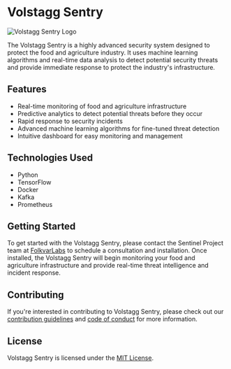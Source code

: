 # Volstagg Sentry

![Volstagg Sentry Logo](https://www.example.com/images/volstagg-sentry.png)

The Volstagg Sentry is a highly advanced security system designed to protect the food and agriculture industry. It uses machine learning algorithms and real-time data analysis to detect potential security threats and provide immediate response to protect the industry's infrastructure.

## Features

* Real-time monitoring of food and agriculture infrastructure
* Predictive analytics to detect potential threats before they occur
* Rapid response to security incidents
* Advanced machine learning algorithms for fine-tuned threat detection
* Intuitive dashboard for easy monitoring and management

## Technologies Used

* Python
* TensorFlow
* Docker
* Kafka
* Prometheus

## Getting Started

To get started with the Volstagg Sentry, please contact the Sentinel Project team at [FolkvarLabs]() to schedule a consultation and installation. Once installed, the Volstagg Sentry will begin monitoring your food and agriculture infrastructure and provide real-time threat intelligence and incident response.

## Contributing

If you're interested in contributing to Volstagg Sentry, please check out our [contribution guidelines]() and [code of conduct]() for more information.

## License

Volstagg Sentry is licensed under the [MIT License]().
